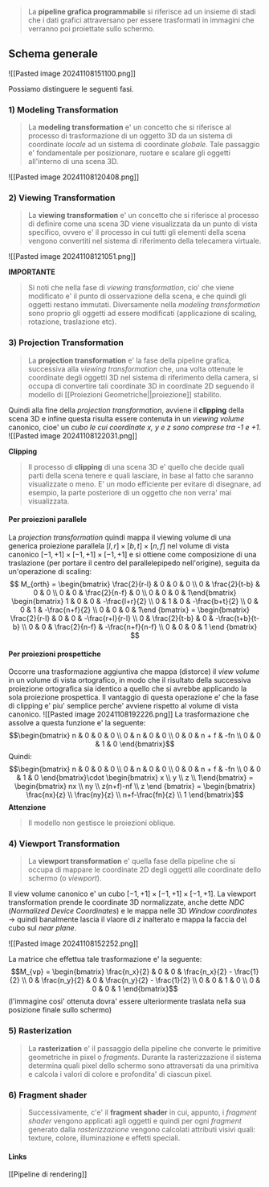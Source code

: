 >La **pipeline grafica programmabile** si riferisce ad un insieme di stadi che i dati grafici attraversano per essere trasformati in immagini che verranno poi proiettate sullo schermo.

## Schema generale

![[Pasted image 20241108151100.png]]

Possiamo distinguere le seguenti fasi.
### 1) Modeling Transformation
>La **modeling transformation** e' un concetto che si riferisce al processo di trasformazione di un oggetto 3D da un sistema di coordinate *locale* ad un sistema di coordinate *globale*. Tale passaggio e' fondamentale per posizionare, ruotare e scalare gli oggetti all'interno di una scena 3D.

![[Pasted image 20241108120408.png]]

### 2) Viewing Transformation
>La **viewing transformation** e' un concetto che si riferisce al processo di definire come una scena 3D viene visualizzata da un punto di vista specifico, ovvero e' il processo in cui tutti gli elementi della scena vengono convertiti nel sistema di riferimento della telecamera virtuale.

![[Pasted image 20241108121051.png]]

**IMPORTANTE**
>Si noti che nella fase di *viewing transformation*, cio' che viene modificato e' il punto di osservazione della scena, e che quindi gli oggetti restano immutati. Diversamente nella *modeling transformation* sono proprio gli oggetti ad essere modificati (applicazione di scaling, rotazione, traslazione etc).

### 3) Projection Transformation
>La **projection transformation** e' la fase della pipeline grafica, successiva alla *viewing transformation* che, una volta ottenute le coordinate degli oggetti 3D nel sistema di riferimento della camera, si occupa di convertire tali coordinate 3D in coordinate 2D seguendo il modello di [[Proiezioni Geometriche||proiezione]] stabilito.

Quindi alla fine della *projection transformation*, avviene il **clipping** della scena 3D e infine questa risulta essere contenuta in un *viewing volume* canonico, cioe' un *cubo le cui coordinate x, y e z sono comprese tra -1 e +1*.
![[Pasted image 20241108122031.png]]

**Clipping**
>Il processo di **clipping** di una scena 3D e' quello che decide quali parti della scena tenere e quali lasciare, in base al fatto che saranno visualizzate o meno. E' un modo efficiente per evitare di disegnare, ad esempio, la parte posteriore di un oggetto che non verra' mai visualizzata.

#### Per proiezioni parallele
La *projection transformation* quindi mappa il viewing volume di una generica proiezione parallela $[l,r]\times[b,t]\times[n,f]$ nel volume di vista canonico $[-1, +1] \times [-1, +1] \times [-1, + 1]$ e si ottiene come composizione di una traslazione (per portare il centro del parallelepipedo nell'origine), seguita da un'operazione di scaling:
$$ M_{orth} = \begin{bmatrix} \frac{2}{r-l} & 0 & 0 & 0 \\ 0 & \frac{2}{t-b} & 0 & 0 \\ 0 & 0 & \frac{2}{n-f} & 0 \\ 0 & 0 & 0 & 1\end{bmatrix} \begin{bmatrix} 1 & 0 & 0 & -\frac{l+r}{2} \\ 0 & 1 & 0 & -\frac{b+t}{2} \\ 0 & 0 & 1 & -\frac{n+f}{2} \\ 0 & 0 & 0 & 1\end {bmatrix} = \begin{bmatrix} \frac{2}{r-l} & 0 & 0 & -\frac{r+l}{r-l} \\ 0 & \frac{2}{t-b} & 0 & -\frac{t+b}{t-b} \\ 0 & 0 & \frac{2}{n-f} & -\frac{n+f}{n-f} \\ 0 & 0 & 0 & 1 \end {bmatrix} $$
#### Per proiezioni prospettiche
Occorre una trasformazione aggiuntiva che mappa (distorce) il *view volume* in un volume di vista ortografico, in modo che il risultato della successiva proiezione ortografica sia identico a quello che si avrebbe applicando la sola proiezione prospettica. Il vantaggio di questa operazione e' che la fase di clipping e' piu' semplice perche' avviene rispetto al volume di vista canonico.
![[Pasted image 20241108192226.png]]
La trasformazione che assolve a questa funzione e' la seguente:
$$\begin{bmatrix} n & 0 & 0 & 0 \\ 0 & n & 0 & 0 \\ 0 & 0 & n + f & -fn \\ 0 & 0 & 1 & 0 \end{bmatrix}$$
Quindi:
$$\begin{bmatrix} n & 0 & 0 & 0 \\ 0 & n & 0 & 0 \\ 0 & 0 & n + f & -fn \\ 0 & 0 & 1 & 0 \end{bmatrix}\cdot \begin{bmatrix} x \\ y \\ z \\ 1\end{bmatrix} = \begin{bmatrix} nx \\ ny \\ z(n+f)-nf \\ z \end {bmatrix} = \begin{bmatrix} \frac{nx}{z} \\ \frac{ny}{z} \\ n+f-\frac{fn}{z} \\ 1 \end{bmatrix}$$
**Attenzione**
>Il modello non gestisce le proiezioni oblique.

### 4) Viewport Transformation
>La **viewport transformation** e' quella fase della pipeline che si occupa di mappare le coordinate 2D degli oggetti alle coordinate dello schermo (o *viewport*).

Il view volume canonico e' un cubo $[-1, +1] \times [-1, +1] \times [-1, +1]$. La viewport transformation prende le coordinate 3D normalizzate, anche dette *NDC* (*Normalized Device Coordinates*) e le mappa nelle 3D *Window coordinates* -> quindi banalmente lascia il vlaore di $z$ inalterato e mappa la faccia del cubo sul *near plane*.

![[Pasted image 20241108152252.png]]

La matrice che effettua tale trasformazione e' la seguente:
$$M_{vp} = \begin{bmatrix} \frac{n_x}{2} & 0 & 0 & \frac{n_x}{2} - \frac{1}{2} \\ 0 & \frac{n_y}{2} & 0 & \frac{n_y}{2} - \frac{1}{2} \\ 0 & 0 & 1 & 0 \\ 0 & 0 & 0 & 1 \end{bmatrix}$$
(l'immagine cosi' ottenuta dovra' essere ulteriormente traslata nella sua posizione finale sullo schermo)

### 5) Rasterization
>La **rasterization** e' il passaggio della pipeline che converte le primitive geometriche in pixel o *fragments*. Durante la rasterizzazione il sistema determina quali pixel dello schermo sono attraversati da una primitiva e calcola i valori di colore e profondita' di ciascun pixel.

### 6) Fragment shader
>Successivamente, c'e' il **fragment shader** in cui, appunto, i *fragment shader* vengono applicati agli oggetti e quindi per ogni *fragment* generato dalla *rasterizzazione* vengono calcolati attributi visivi quali: texture, colore, illuminazione e effetti speciali.

#### Links
[[Pipeline di rendering]]
